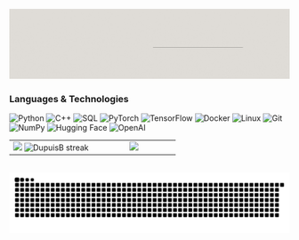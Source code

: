 <!--
  Profile banner (banner.gif)
!-->

![My Banner](https://raw.githubusercontent.com/DupuisB/DupuisB/main/assets/banner.gif)

### Languages & Technologies

![Python](https://img.shields.io/badge/-Python-13161D?&logo=Python&logoColor=A7A7A7) ![C++](https://img.shields.io/badge/-C++-13161D?&logo=c%2b%2b&logoColor=A7A7A7) ![SQL](https://img.shields.io/badge/-SQL-13161D?&logo=MySQL&logoColor=A7A7A7) ![PyTorch](https://img.shields.io/badge/-PyTorch-13161D?&logo=PyTorch&logoColor=A7A7A7) ![TensorFlow](https://img.shields.io/badge/-TensorFlow-13161D?&logo=TensorFlow&logoColor=A7A7A7) ![Docker](https://img.shields.io/badge/-Docker-13161D?&logo=Docker&logoColor=A7A7A7) ![Linux](https://img.shields.io/badge/-Linux-13161D?&logo=Linux&logoColor=A7A7A7) ![Git](https://img.shields.io/badge/-Git-13161D?&logo=Git&logoColor=A7A7A7) ![NumPy](https://img.shields.io/badge/-NumPy-13161D?&logo=NumPy&logoColor=A7A7A7) ![Hugging Face](https://img.shields.io/badge/-Hugging%20Face-13161D?&logo=Hugging%20Face&logoColor=A7A7A7) ![OpenAI](https://img.shields.io/badge/-OpenAI-13161D?&logo=OpenAI&logoColor=A7A7A7)


<!-- Github Stats -->

<p align="center">
<table align="center">
<tr>
<td width="50%" align="center">
    <img src="https://github-readme-stats.vercel.app/api?username=DupuisB&theme=graywhite&show_icons=true&count_private=true&bg_color=13161D&title_color=E0DDD8&text_color=A7A7A7&icon_color=A7A7A7" />
    <img src="https://github-readme-streak-stats.herokuapp.com/?user=DupuisB&theme=graywhite&hide_border=false&background=13161D&stroke=A7A7A7&ring=E0DDD8&fire=A7A7A7&currStreakLabel=A7A7A7" alt="DupuisB streak" />
</td>
<td width="50%" align="center">
    <img src="https://github-readme-stats.anuraghazra1.vercel.app/api/top-langs/?username=DupuisB&langs_count=5&theme=graywhite&hide_border=false&bg_color=13161D&title_color=E0DDD8&text_color=A7A7A7"/>
</td>
</tr>
</table>
</p>
<br>

<img src="https://raw.githubusercontent.com/DupuisB/DupuisB/output/snake.svg" alt="Snake animation" />
